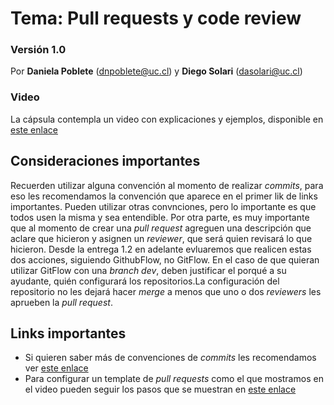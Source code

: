 # Tema: Pull requests y code review

### Versión 1.0

Por **Daniela Poblete** (dnpoblete@uc.cl) y **Diego Solari** (dasolari@uc.cl)

### Video
La cápsula contempla un video con explicaciones y ejemplos, disponible en [este enlace](https://drive.google.com/file/d/111socBZ8wgiegTS5hx770TxtvHnJ9i1S/view?usp=sharing)

## Consideraciones importantes

Recuerden utilizar alguna convención al momento de realizar *commits*, para eso les recomendamos la convención que aparece en el primer lik de links importantes. Pueden utilizar otras convnciones, pero lo importante es que todos usen la misma y sea entendible. Por otra parte, es muy importante que al momento de crear una *pull request* agreguen una descripción que aclare que hicieron y asignen un *reviewer*, que será quien revisará lo que hicieron. Desde la entrega 1.2 en adelante evluaremos que realicen estas dos acciones, siguiendo GithubFlow, no GitFlow. En el caso de que quieran utilizar GitFlow con una *branch dev*, deben justificar el porqué a su ayudante, quién configurará los repositorios.La configuración del repositorio no les dejará hacer *merge* a menos que uno o dos *reviewers* les aprueben la *pull request*.

## Links importantes 

- Si quieren saber más de convenciones de *commits* les recomendamos ver [este enlace](https://la-guia.platan.us/herramientas/git) 
- Para configurar un template de *pull requests* como el que mostramos en el video pueden seguir los pasos que se muestran en [este enlace](https://docs.github.com/es/communities/using-templates-to-encourage-useful-issues-and-pull-requests/creating-a-pull-request-template-for-your-repository)
